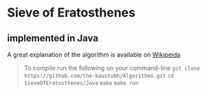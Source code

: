 # Sieve of Eratosthenes
## implemented in Java

A great explanation of the algorithm is
available on [Wikipeida](https://en.wikipedia.org/wiki/Sieve_of_Eratosthenes "Sieve Of Eratosthenes")

> To compile run the following on your command-line
> `git clone https://github.com/the-kaustubh/Algorithms.git`
> `cd SieveOfEratosthenes/Java`
> `make`
> `make run`
